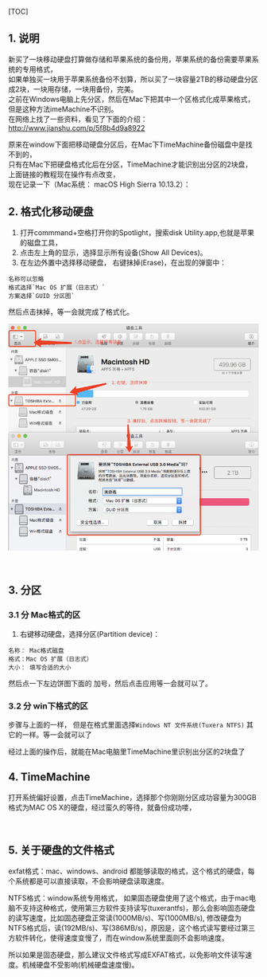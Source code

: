 [TOC]  

## 1. 说明

新买了一块移动硬盘打算做存储和苹果系统的备份用，苹果系统的备份需要苹果系统的专用格式，    
如果单独买一块用于苹果系统备份不划算，所以买了一块容量2TB的移动硬盘分区成2块，一块用存储，一块用备份，完美。    
之前在Windows电脑上先分区，然后在Mac下把其中一个区格式化成苹果格式，但是这种方法imeMachine不识别。      
在网络上找了一些资料，看见了下面的介绍：     
http://www.jianshu.com/p/5f8b4d9a8922       

原来在window下面把移动硬盘分区后，在Mac下TimeMachine备份磁盘中是找不到的，      
只有在Mac下把硬盘格式化后在分区，TimeMachine才能识别出分区的2块盘，上面链接的教程现在操作有点改变，     
现在记录一下（Mac系统： macOS High Sierra 10.13.2）：     

## 2. 格式化移动硬盘

1. 打开commmand+空格打开你的Spotlight，搜索disk Utility.app,也就是苹果的磁盘工具，    
2. 点击左上角的显示，选择显示所有设备(Show All Devices)。     
3. 在左边外置中选择移动硬盘， 右键抹掉(Erase)，在出现的弹窗中：    

```
名称可以忽略
格式选择`Mac OS 扩展（日志式）`
方案选择`GUID 分区图`
```

然后点击抹掉，等一会就完成了格式化。    

![](./img/036-mac.png)

​    

## 3. 分区

### 3.1 分 Mac格式的区

1. 右键移动硬盘，选择分区(Partition device)：

```
名称： Mac格式磁盘
格式：Mac OS 扩展（日志式）
大小： 填写合适的大小
```

然后点一下左边饼图下面的 加号，然后点击应用等一会就可以了。

### 3.2 分 win下格式的区

步骤与上面的一样， 但是在格式里面选择`Windows NT 文件系统(Tuxera NTFS)` 其它的一样。等一会就可以了


经过上面的操作后，就能在Mac电脑里TimeMachine里识别出分区的2块盘了

## 4. TimeMachine

打开系统偏好设置，点击TimeMachine，选择那个你刚刚分区成功容量为300GB格式为MAC OS X的硬盘，经过蛮久的等待，就备份成功喽，

​    

## 5. 关于硬盘的文件格式

exfat格式：mac、windows、android 都能够读取的格式，这个格式的硬盘，每个系统都是可以直接读取，不会影响硬盘读取速度。

NTFS格式：window系统专用格式， 如果固态硬盘使用了这个格式，由于mac电脑不支持这种格式，使用第三方软件支持读写(tuxerantfs)，那么会影响固态硬盘的读写速度，比如固态硬盘正常读(1000MB/s)、写(1000MB/s),  修改硬盘为NTFS格式后，读(192MB/s)、写(386MB/s)，原因是，这个格式读写要经过第三方软件转化，使得速度变慢了，而在window系统里面则不会影响速度。

所以如果是固态硬盘，那么建议文件格式写成EXFAT格式，以免影响文件读写速度。机械硬盘不受影响(机械硬盘速度慢)。